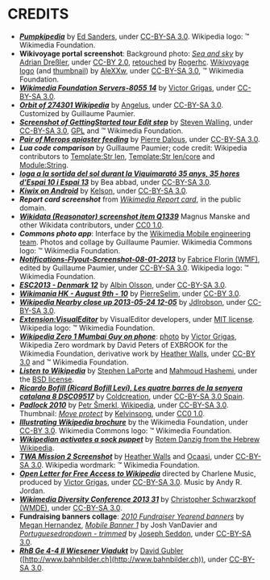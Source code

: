 CREDITS
=======

* ***[Pumpkipedia](https://commons.wikimedia.org/wiki/User:ESanders_%28WMF%29/Pumpkipedia)*** by [Ed Sanders](https://commons.wikimedia.org/wiki/User:ESanders_%28WMF%29), under [CC-BY-SA 3.0](https://creativecommons.org/licenses/by-sa/3.0/deed.en). Wikipedia logo: ™ Wikimedia Foundation.
* __Wikivoyage portal screenshot__: Background photo: *[Sea and sky](https://commons.wikimedia.org/wiki/File:Sea_and_sky.jpg)* by [Adrian Dreßler](http://www.flickr.com/people/38211812@N07), under [CC-BY 2.0](https://creativecommons.org/licenses/by/2.0/deed.en), [retouched](https://commons.wikimedia.org/wiki/File:Sea_and_sky_light.jpg) by [Rogerhc](https://commons.wikimedia.org/wiki/User:Rogerhc). [Wikivoyage logo](https://commons.wikimedia.org/wiki/File:Wikivoyage-Logo-v3-en.svg) (and [thumbnail](https://commons.wikimedia.org/wiki/File:Wikivoyage-Logo-v3-icon.svg)) by [AleXXw](https://commons.wikimedia.org/wiki/User:AleXXw), under [CC-BY-SA 3.0](https://creativecommons.org/licenses/by-sa/3.0/deed.en), ™ Wikimedia Foundation.
* ***[Wikimedia Foundation Servers-8055 14](https://commons.wikimedia.org/wiki/File:Wikimedia_Foundation_Servers-8055_14.jpg)*** by [Victor Grigas](https://commons.wikimedia.org/wiki/User:Victorgrigas), under [CC-BY-SA 3.0](https://creativecommons.org/licenses/by-sa/3.0/deed.en).
* ***[Orbit of 274301 Wikipedia](https://commons.wikimedia.org/wiki/File:Orbit_of_274301_Wikipedia.svg)*** by [Angelus](https://commons.wikimedia.org/wiki/User:ANGELUS), under [CC-BY-SA 3.0](https://creativecommons.org/licenses/by-sa/3.0/deed.en). Customized by Guillaume Paumier.
* ***[Screenshot of GettingStarted tour Edit step](https://commons.wikimedia.org/wiki/File:Screenshot_of_GettingStarted_tour_Edit_step.png)*** by [Steven Walling](https://commons.wikimedia.org/wiki/User:Steven_%28WMF%29), under [CC-BY-SA 3.0](https://creativecommons.org/licenses/by-sa/3.0/deed.en), [GPL](http://www.gnu.org/copyleft/gpl-3.0.html) and ™ Wikimedia Foundation.
* ***[Pair of Merops apiaster feeding](https://commons.wikimedia.org/wiki/File:Pair_of_Merops_apiaster_feeding.jpg)*** by [Pierre Dalous](https://commons.wikimedia.org/wiki/User:Kookaburra_81), under [CC-BY-SA 3.0](https://creativecommons.org/licenses/by-sa/3.0/deed.en).
* ***Lua code comparison*** by Guillaume Paumier; code credit: Wikipedia contributors to [Template:Str len](https://en.wikipedia.org/w/index.php?title=Template:Str_len&action=history), [Template:Str len/core](https://en.wikipedia.org/w/index.php?title=Template:Str_len/core&action=history) and [Module:String](https://en.wikipedia.org/w/index.php?title=Module:String&action=history).
* ***[Ioga a la sortida del sol durant la Viquimarató 35 anys, 35 hores d'Espai 10 i Espai 13](https://commons.wikimedia.org/wiki/File:Ioga_a_la_sortida_del_sol_durant_la_Viquimarat%C3%B3_35_anys,_35_hores_d%27Espai_10_i_Espai_13.jpg)*** by Bea abbad, under [CC-BY-SA 3.0](https://creativecommons.org/licenses/by-sa/3.0/deed.en).
* ***[Kiwix on Android](https://commons.wikimedia.org/wiki/File:Kiwix_on_Android.jpg)*** by [Kelson](https://commons.wikimedia.org/wiki/User:Kelson), under [CC-BY-SA 3.0](https://creativecommons.org/licenses/by-sa/3.0/deed.en).
* ***Report card screenshot*** from _[Wikimedia Report card](http://reportcard.wmflabs.org/)_, in the public domain.
* ***[Wikidata (Reasonator) screenshot item Q1339](https://commons.wikimedia.org/wiki/File:Wikidata_%28Reasonator%29_screenshot_item_Q1339.png)*** Magnus Manske and other Wikidata contributors, under [CC0 1.0](https://creativecommons.org/publicdomain/zero/1.0/deed.en).
* ***Commons photo app***: Interface by the [Wikimedia Mobile engineering team](https://www.mediawiki.org/wiki/Wikimedia_Mobile_engineering). Photos and collage by Guillaume Paumier. Wikimedia Commons logo: ™ Wikimedia Foundation.
* ***[Notifications-Flyout-Screenshot-08-01-2013](https://commons.wikimedia.org/wiki/File:Notifications-Flyout-Screenshot-08-01-2013.png)*** by [Fabrice Florin (WMF)](https://commons.wikimedia.org/wiki/User:Fabrice_Florin_%28WMF%29), edited by Guillaume Paumier, under [CC-BY-SA 3.0](https://creativecommons.org/licenses/by-sa/3.0/deed.en). Wikipedia logo: ™ Wikimedia Foundation.
* ***[ESC2013 - Denmark 12](https://commons.wikimedia.org/wiki/File:ESC2013_-_Denmark_12.JPG)*** by [Albin Olsson](https://commons.wikimedia.org/wiki/User:Abbedabb), under [CC-BY-SA 3.0](https://creativecommons.org/licenses/by-sa/3.0/deed.en).
* ***[Wikimania HK - August 9th - 10](https://commons.wikimedia.org/wiki/File:Wikimania_HK_-_August_9th_-_10.JPG)*** by [PierreSelim](https://commons.wikimedia.org/wiki/User:PierreSelim), under [CC-BY 3.0](https://creativecommons.org/licenses/by/3.0/deed.en).
* ***[Wikipedia Nearby close up 2013-05-24 12-05](https://commons.wikimedia.org/wiki/File:Wikipedia_Nearby_close_up_2013-05-24_12-05.jpg)*** by [Jdlrobson](https://commons.wikimedia.org/wiki/User:Jdlrobson), under [CC-BY-SA 3.0](https://creativecommons.org/licenses/by-sa/3.0/deed.en).
* ***[Extension:VisualEditor](https://www.mediawiki.org/wiki/Extension:VisualEditor)*** by VisualEditor developers, under [MIT license](http://opensource.org/licenses/MIT). Wikipedia logo: ™ Wikimedia Foundation.
* ***[Wikipedia Zero 1 Mumbai Guy on phone](https://commons.wikimedia.org/wiki/File:Wikipedia_Zero_1_Mumbai_Guy_on_phone.jpg)***: [photo](https://commons.wikimedia.org/wiki/File:Mumbai_Guy_on_phone_November_2011_-2-5_Closeup.jpg) by [Victor Grigas](https://commons.wikimedia.org/wiki/User:Victorgrigas), Wikipedia Zero wordmark by David Peters of EXBROOK for the Wikimedia Foundation, derivative work by [Heather Walls](https://commons.wikimedia.org/wiki/User:Heatherawalls), under [CC-BY 3.0](https://creativecommons.org/licenses/by/3.0/deed.en) and ™ Wikimedia Foundation.
* ***[Listen to Wikipedia](http://listen.hatnote.com)*** by [Stephen LaPorte](http://github.com/slaporte) and [Mahmoud Hashemi](http://github.com/mahmoud), under the [BSD license](https://github.com/hatnote/listen-to-wikipedia/blob/master/LICENSE).
* ***[Ricardo Bofill (Ricard Bofill Leví), Les quatre barres de la senyera catalana 8 DSC09517](https://commons.wikimedia.org/wiki/File:Ricardo_Bofill_%28Ricard_Bofill_Lev%C3%AD%29,_Les_quatre_barres_de_la_senyera_catalana_8_DSC09517.jpg)*** by [Coldcreation](https://commons.wikimedia.org/wiki/User:Coldcreation), under [CC-BY-SA 3.0 Spain](https://creativecommons.org/licenses/by-sa/3.0/es/deed.en).
* ***[Padlock 2010](https://commons.wikimedia.org/wiki/File:Padlock_2010.JPG)*** by [Petr Šmerkl, Wikipedia](https://commons.wikimedia.org/wiki/User:Sveter), under [CC-BY-SA 3.0](https://creativecommons.org/licenses/by-sa/3.0/deed.en). Thumbnail: *[Move protect](https://commons.wikimedia.org/wiki/File:Move_protect.svg)* by [Kelvinsong](https://commons.wikimedia.org/wiki/User:Kelvinsong), under [CC0 1.0](https://creativecommons.org/publicdomain/zero/1.0/deed.en).
* ***[Illustrating Wikipedia brochure](https://commons.wikimedia.org/wiki/File:Illustrating_Wikipedia_brochure.pdf)*** by the Wikimedia Foundation, under [CC-BY 3.0](https://creativecommons.org/licenses/by/3.0/deed.en).  Wikimedia Commons logo: ™ Wikimedia Foundation.
* ***[Wikipedian activates a sock puppet](https://commons.wikimedia.org/wiki/File:Wikipedian_activates_a_sock_puppet.jpg)*** by [Rotem Danzig from the Hebrew Wikipedia](https://he.wikipedia.org/wiki/%D7%9E%D7%A9%D7%AA%D7%9E%D7%A9:rotemdanzig).
* ***[TWA Mission 2 Screenshot](https://commons.wikimedia.org/wiki/File:TWA_Mission_2_Screenshot.png)*** by [Heather Walls](User:Heatherawalls) and [Ocaasi](https://commons.wikimedia.org/wiki/User:Ocaasi), under [CC-BY-SA 3.0](https://creativecommons.org/licenses/by-sa/3.0/deed.en). Wikipedia wordmark: ™ Wikimedia Foundation.
* ***[Open Letter for Free Access to Wikipedia](https://commons.wikimedia.org/wiki/File:Open_Letter_for_Free_Access_to_Wikipedia.webm)*** directed by Charlene Music, produced by [Victor Grigas](https://commons.wikimedia.org/wiki/User:Vgrigas), under [CC-BY-SA 3.0](https://creativecommons.org/licenses/by-sa/3.0/deed.en). Music by Andy R. Jordan.
* ***[Wikimedia Diversity Conference 2013 31](https://commons.wikimedia.org/wiki/File:Wikimedia_Diversity_Conference_2013_31.jpg)*** by [Christopher Schwarzkopf (WMDE)](https://commons.wikimedia.org/wiki/User:Christopher_Schwarzkopf_%28WMDE%29), under [CC-BY-SA 3.0](https://creativecommons.org/licenses/by-sa/3.0/deed.en).
* **Fundraising banners collage**: *[2010 Fundraiser Yearend banners](https://commons.wikimedia.org/wiki/File:2010_Fundraiser_Yearend_banners.png)* by [Megan Hernandez](https://meta.wikimedia.org/wiki/User:Meganhernandez), *[Mobile Banner 1](https://commons.wikimedia.org/wiki/File:Mobile_Banner_1.png)* by Josh VanDavier and *[Portuguesedropdown - trimmed](https://commons.wikimedia.org/wiki/File:Portuguesedropdown_-_trimmed.png)* by [Joseph Seddon](https://commons.wikimedia.org/wiki/User:Seddon), under [CC-BY-SA 3.0](https://creativecommons.org/licenses/by-sa/3.0/deed.en).
* ***[RhB Ge 4-4 II Wiesener Viadukt](https://commons.wikimedia.org/wiki/File:RhB_Ge_4-4_II_Wiesener_Viadukt.jpg)*** by [David Gubler](https://commons.wikimedia.org/wiki/User:Kabelleger) ([http://www.bahnbilder.ch](http://www.bahnbilder.ch)), under [CC-BY-SA 3.0](https://creativecommons.org/licenses/by-sa/3.0/deed.en).

